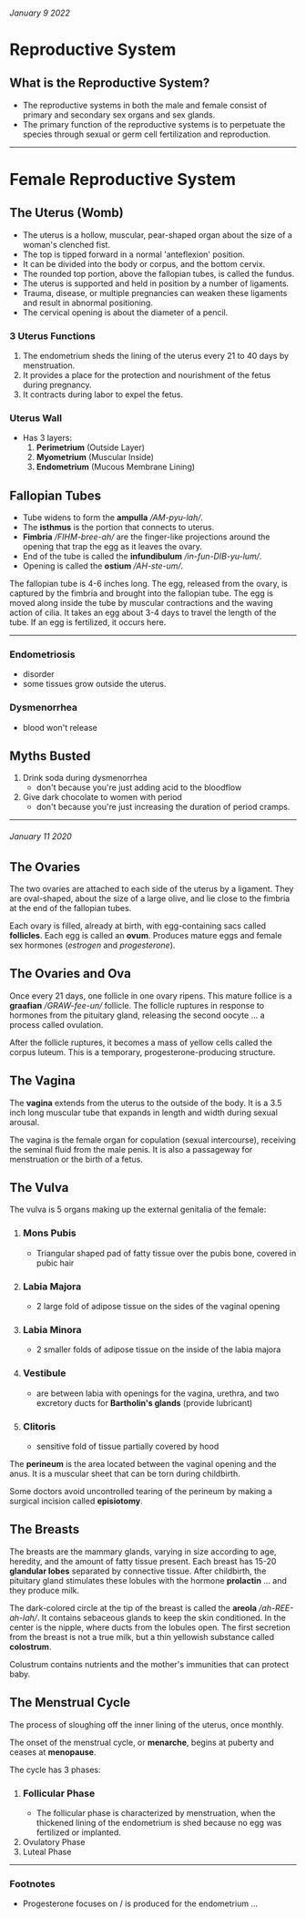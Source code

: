 
###### January 9 2022
# Reproductive System

## What is the Reproductive System?
- The reproductive systems in both the male and female consist of primary and secondary sex organs and sex glands.
- The primary function of the reproductive systems is to perpetuate the species through sexual or germ cell fertilization and reproduction.

---

# Female Reproductive System

## The Uterus (Womb)
- The uterus is a hollow, muscular, pear-shaped organ about the size of a woman's clenched fist.
- The top is tipped forward in a normal 'anteflexion' position.
- It can be divided into the body or corpus, and the bottom cervix.
- The rounded top portion, above the fallopian tubes, is called the fundus.
- The uterus is supported and held in position by a number of ligaments.
- Trauma, disease, or multiple pregnancies can weaken these ligaments and result in abnormal positioning.
- The cervical opening is about the diameter of a pencil.

### 3 Uterus Functions
1. The endometrium sheds the lining of the uterus every 21 to 40 days by menstruation.
2. It provides a place for the protection and nourishment of the fetus during pregnancy.
3. It contracts during labor to expel the fetus.

### Uterus Wall
- Has 3 layers:
	1. **Perimetrium** (Outside Layer)
	2. **Myometrium** (Muscular Inside)
	3. **Endometrium** (Mucous Membrane Lining)

## Fallopian Tubes
- Tube widens to form the **ampulla** */AM-pyu-lah/*.
- The **isthmus** is the portion that connects to uterus.
- **Fimbria** */FIHM-bree-ah/* are the finger-like projections around the opening that trap the egg as it leaves the ovary.
- End of the tube is called the **infundibulum** */in-fun-DIB-yu-lum/*.
- Opening is called the **ostium** */AH-ste-um/*.

The fallopian tube is 4-6 inches long. The egg, released from the ovary, is captured by the fimbria and brought into the fallopian tube. The egg is moved along inside the tube by muscular contractions and the waving action of cilia. It takes an egg about 3-4 days to travel the length of the tube. If an egg is fertilized, it occurs here.

---

### Endometriosis
- disorder
- some tissues grow outside the uterus.

### Dysmenorrhea
- blood won't release

## Myths Busted
1. Drink soda during dysmenorrhea
	- don't because you're just adding acid to the bloodflow
2. Give dark chocolate to women with period
	- don't because you're just increasing the duration of period cramps.

---

###### January 11 2020
## The Ovaries

The two ovaries are attached to each side of the uterus by a ligament. They are oval-shaped, about the size of a large olive, and lie close to the fimbria at the end of the fallopian tubes.

Each ovary is filled, already at birth, with egg-containing sacs called **follicles**. Each egg is called an **ovum**. Produces mature eggs and female sex hormones (*estrogen* and *progesterone*).

## The Ovaries and Ova

Once every 21 days, one follicle in one ovary ripens. This mature follice is a **graafian** */GRAW-fee-un/* follicle. The follicle ruptures in response to hormones from the pituitary gland, releasing the second oocyte ... a process called ovulation.

After the follicle ruptures, it becomes a mass of yellow cells called the corpus luteum. This is a temporary, progesterone-producing structure.

## The Vagina

The **vagina** extends from the uterus to the outside of the body. It is a 3.5 inch long muscular tube that expands in length and width during sexual arousal.

The vagina is the female organ for copulation (sexual intercourse), receiving the seminal fluid from the male penis. It is also a passageway for menstruation or the birth of a fetus.

## The Vulva

The vulva is 5 organs making up the external genitalia of the female:
1. ### Mons Pubis
	- Triangular shaped pad of fatty tissue over the pubis bone, covered in pubic hair
2. ### Labia Majora
	- 2 large fold of adipose tissue on the sides of the vaginal opening
3. ### Labia Minora
	- 2 smaller folds of adipose tissue on the inside of the labia majora
4. ### Vestibule
	- are between labia with openings for the vagina, urethra, and two excretory ducts for **Bartholin's glands** (provide lubricant)
5. ### Clitoris
	- sensitive fold of tissue partially covered by hood

The **perineum** is the area located between the vaginal opening and the anus. It is a muscular sheet that can be torn during childbirth.

Some doctors avoid uncontrolled tearing of the perineum by making a surgical incision called **episiotomy**.

## The Breasts

The breasts are the mammary glands, varying in size according to age, heredity, and the amount of fatty tissue present. Each breast has 15-20 **glandular lobes** separated by connective tissue. After childbirth, the pituitary gland stimulates these lobules with the hormone **prolactin** ... and they produce milk.

The dark-colored circle at the tip of the breast is called the **areola** */ah-REE-ah-lah/*. It contains sebaceous glands to keep the skin conditioned. In the center is the nipple, where ducts from the lobules open. The first secretion from the breast is not a true milk, but a thin yellowish substance called **colostrum**.

Colustrum contains nutrients and the mother's immunities that can protect baby.

## The Menstrual Cycle

The process of sloughing off the inner lining of the uterus, once monthly.

The onset of the menstrual cycle, or **menarche**, begins at puberty and ceases at **menopause**.

The cycle has 3 phases:
1. ### Follicular Phase
	- The follicular phase is characterized by menstruation, when the thickened lining of the endometrium is shed because no egg was fertilized or implanted.
2. Ovulatory Phase
3. Luteal Phase

---

### Footnotes
- Progesterone focuses on / is produced for the endometrium ...
